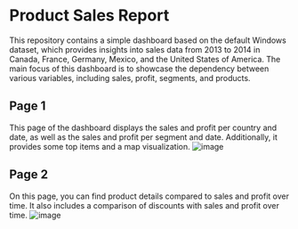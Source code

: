 # Product Sales Report

This repository contains a simple dashboard based on the default Windows dataset, which provides insights into sales data from 2013 to 2014 in Canada, France, Germany, Mexico, and the United States of America. The main focus of this dashboard is to showcase the dependency between various variables, including sales, profit, segments, and products.

## Page 1
This page of the dashboard displays the sales and profit per country and date, as well as the sales and profit per segment and date. Additionally, it provides some top items and a map visualization.
![image](https://github.com/Anastasiia-Tetervak/Sales_dashboard/assets/112822472/9db99253-9694-4de0-99ce-121a10ddc92b)
## Page 2
On this page, you can find product details compared to sales and profit over time. It also includes a comparison of discounts with sales and profit over time.
![image](https://github.com/Anastasiia-Tetervak/Sales_dashboard/assets/112822472/c4e9fa6d-042a-4c11-8075-729e946da52d)
